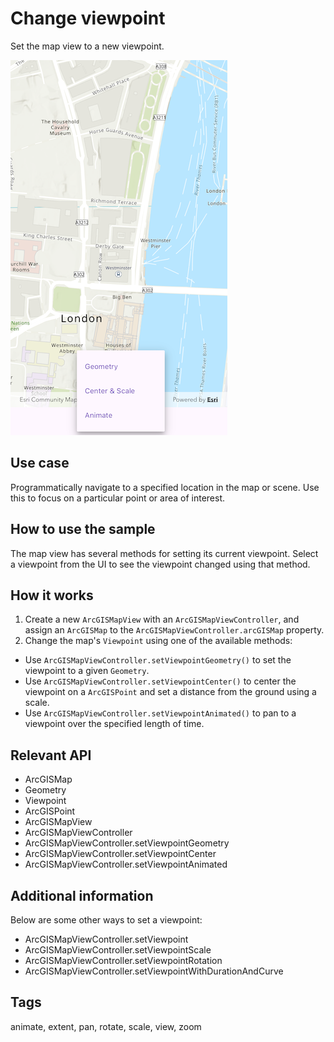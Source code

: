 # Change viewpoint

Set the map view to a new viewpoint.

![Image of change viewpoint](change_viewpoint.png)

## Use case

Programmatically navigate to a specified location in the map or scene. Use this to focus on a
particular point or area of interest.

## How to use the sample

The map view has several methods for setting its current viewpoint. Select a viewpoint from the UI
to see the viewpoint changed using that method.

## How it works

1. Create a new `ArcGISMapView` with an `ArcGISMapViewController`, and assign an `ArcGISMap` to the `ArcGISMapViewController.arcGISMap` property.
2. Change the map's `Viewpoint` using one of the available methods:
* Use `ArcGISMapViewController.setViewpointGeometry()` to set the viewpoint to a given `Geometry`.
* Use `ArcGISMapViewController.setViewpointCenter()` to center the viewpoint on a `ArcGISPoint` and set a distance from the ground using a scale.
* Use `ArcGISMapViewController.setViewpointAnimated()` to pan to a viewpoint over the specified length of time.

## Relevant API

* ArcGISMap
* Geometry
* Viewpoint
* ArcGISPoint
* ArcGISMapView
* ArcGISMapViewController
* ArcGISMapViewController.setViewpointGeometry
* ArcGISMapViewController.setViewpointCenter
* ArcGISMapViewController.setViewpointAnimated

## Additional information

Below are some other ways to set a viewpoint:

* ArcGISMapViewController.setViewpoint
* ArcGISMapViewController.setViewpointScale
* ArcGISMapViewController.setViewpointRotation
* ArcGISMapViewController.setViewpointWithDurationAndCurve

## Tags

animate, extent, pan, rotate, scale, view, zoom
